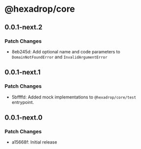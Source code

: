 # @hexadrop/core

## 0.0.1-next.2

### Patch Changes

-   8eb245d: Add optional name and code parameters to `DomainNotFoundError` and `InvalidArgumentError`

## 0.0.1-next.1

### Patch Changes

-   5bffffd: Added mock implementations to `@hexadrop/core/test` entrypoint.

## 0.0.1-next.0

### Patch Changes

-   a15668f: Initial release

